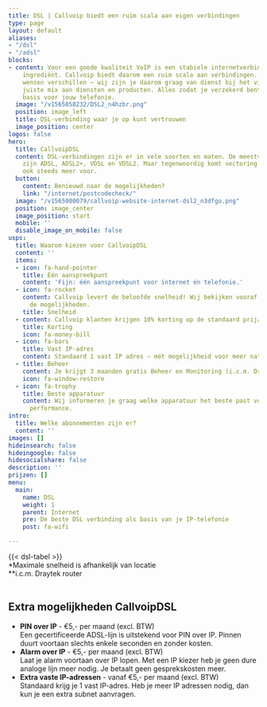```yaml
---
title: DSL | Callvoip biedt een ruim scala aan eigen verbindingen
type: page
layout: default
aliases:
- "/dsl"
- "/adsl"
blocks:
- content: Voor een goede kwaliteit VoIP is een stabiele internetverbinding een noodzakelijk
    ingrediënt. Callvoip biedt daarom een ruim scala aan verbindingen. Situaties en
    wensen verschillen – wij zijn je daarom graag van dienst bij het vinden van de
    juiste mix aan diensten en producten. Alles zodat je verzekerd bent van de beste
    basis voor jouw telefonie.
  image: "/v1565858232/DSL2_n4hzbr.png"
  position: image_left
  title: DSL-verbinding waar je op kunt vertrouwen
  image_position: center
logos: false
hero:
  title: CallvoipDSL
  content: DSL-verbindingen zijn er in vele soorten en maten. De meestvoorkomende
    zijn ADSL, ADSL2+, VDSL en VDSL2. Maar tegenwoordig komt vectoring en bonding
    ook steeds meer voor.
  button:
    content: Benieuwd naar de mogelijkheden?
    link: "/internet/postcodecheck/"
  image: "/v1565000079/callvoip-website-internet-dsl2_n3dfgo.png"
  position: image_center
  image_position: start
  mobile: ''
  disable_image_on_mobile: false
usps:
  title: Waarom kiezen voor CallvoipDSL
  content: ''
  items:
  - icon: fa-hand-pointer
    title: Één aanspreekpunt
    content: 'Fijn: één aanspreekpunt voor internet én telefonie.'
  - icon: fa-rocket
    content: Callvoip levert de beloofde snelheid! Wij bekijken vooraf samen met jou
      de mogelijkheden.
    title: Snelheid
  - content: Callvoip klanten krijgen 10% korting op de standaard prijzen.
    title: Korting
    icon: fa-money-bill
  - icon: fa-bars
    title: Vast IP-adres
    content: Standaard 1 vast IP adres – mét mogelijkheid voor meer natuurlijk.
  - title: Beheer
    content: Je krijgt 3 maanden gratis Beheer en Monitoring (i.c.m. Draytek-router).
    icon: fa-window-restore
  - icon: fa-trophy
    title: Beste apparatuur
    content: Wij informeren je graag welke apparatuur het beste past voor de beste
      performance.
intro:
  title: Welke abonnementen zijn er?
  content: ''
images: []
hideinsearch: false
hideingoogle: false
hidesocialshare: false
description: ''
prijzen: []
menu:
  main:
    name: DSL
    weight: 1
    parent: Internet
    pre: De beste DSL verbinding als basis van je IP-telefonie
    post: fa-wifi

---
```

{{< dsl-tabel >}}
<br>
*Maximale snelheid is afhankelijk van locatie<br>
**i.c.m. Draytek router
<br><br>
## Extra mogelijkheden CallvoipDSL

* <b>PIN over IP</b> - €5,- per maand (excl. BTW)<br> Een gecertificeerde ADSL-lijn is uitstekend voor PIN over IP. Pinnen duurt voortaan slechts enkele seconden en zonder kosten.
* <b>Alarm over IP</b> - €5,- per maand (excl. BTW) <br> Laat je alarm voortaan over IP lopen. Met een IP kiezer heb je geen dure analoge lijn meer nodig. Je betaalt geen gesprekskosten meer.
* <b>Extra vaste IP-adressen</b> - vanaf €5,- per maand (excl. BTW) <br> Standaard krijg je 1 vast IP-adres. Heb je meer IP adressen nodig, dan kun je een extra subnet aanvragen.
